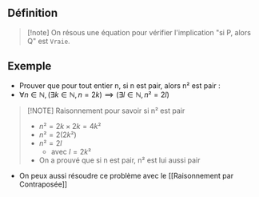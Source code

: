 ## Définition

> [!note] On résous une équation pour vérifier l'implication "si P, alors Q" est ``Vraie``.

## Exemple
- Prouver que pour tout entier n, si n est pair, alors n² est pair :
-  $\forall n \in \mathbb{N}, (\exists k \in \mathbb{N}, n = 2k) \implies (\exists l \in \mathbb{N}, n² = 2l)$
> [!NOTE] Raisonnement pour savoir si n² est pair
> - $n² = 2k \times 2k = 4k²$
> - $n² = 2 (2k²)$
> - $n² = 2l$
> 	- avec $l = 2k²$
> - On a prouvé que si n est pair, n² est lui aussi pair

- On peux aussi résoudre ce problème avec le [[Raisonnement par Contraposée]]